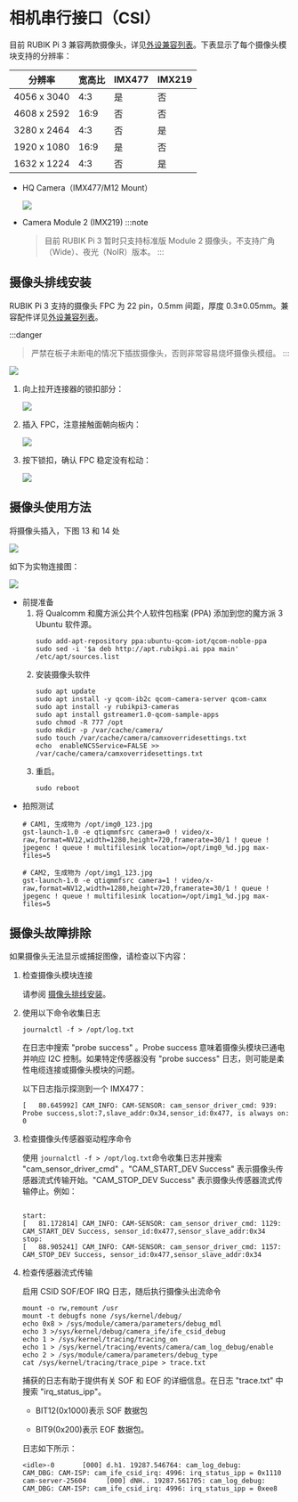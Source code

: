 # 相机串行接口（CSI）

目前 RUBIK Pi 3 兼容两款摄像头，详见[外设兼容列表](/peripheral-compatibility-list.md)。下表显示了每个摄像头模块支持的分辨率：

| 分辨率         | 宽高比  | IMX477 | IMX219 |
| ----------- | ---- | ------ | ------ |
| 4056 x 3040 | 4:3  | 是      | 否      |
| 4608 x 2592 | 16:9 | 否      | 否      |
| 3280 x 2464 | 4:3  | 否      | 是      |
| 1920 x 1080 | 16:9 | 是      | 否      |
| 1632 x 1224 | 4:3  | 否      | 是      |

* HQ Camera（IMX477/M12 Mount）

  ![](../images/20250314-155508.jpg)

* Camera Module 2 (IMX219)
  :::note
  >
  > 目前 RUBIK Pi 3 暂时只支持标准版 Module 2 摄像头，不支持广角（Wide）、夜光（NoIR）版本。
  :::

## 摄像头排线安装
<a id="cameracable"></a>

RUBIK Pi 3 支持的摄像头 FPC 为 22 pin，0.5mm 间距，厚度 0.3±0.05mm。兼容配件详见[外设兼容列表](/peripheral-compatibility-list.md)。

:::danger
>
> 严禁在板子未断电的情况下插拔摄像头，否则非常容易烧坏摄像头模组。
:::

![](../images/20250314-155515.jpg)

1. 向上拉开连接器的锁扣部分：

   ![](../images/20250314-155519.jpg)

2. 插入 FPC，注意接触面朝向板内：

   ![](../images/20250314-155503.jpg)

3. 按下锁扣，确认 FPC 稳定没有松动：

   ![](../images/20250314-155500.jpg)

## 摄像头使用方法

将摄像头插入，下图 13 和 14 处

![](../images/image-124.jpg)

如下为实物连接图：

![](../images/20250314-155452.jpg)

* 前提准备
    1. 将 Qualcomm 和魔方派公共个人软件包档案 (PPA) 添加到您的魔方派 3 Ubuntu 软件源。
        ```shell
        sudo add-apt-repository ppa:ubuntu-qcom-iot/qcom-noble-ppa
        sudo sed -i '$a deb http://apt.rubikpi.ai ppa main' /etc/apt/sources.list
        ```
    2. 安装摄像头软件
        ```shell
        sudo apt update
        sudo apt install -y qcom-ib2c qcom-camera-server qcom-camx
        sudo apt install -y rubikpi3-cameras
        sudo apt install gstreamer1.0-qcom-sample-apps
        sudo chmod -R 777 /opt
        sudo mkdir -p /var/cache/camera/
        sudo touch /var/cache/camera/camxoverridesettings.txt
        echo  enableNCSService=FALSE >> /var/cache/camera/camxoverridesettings.txt
        ```
    3. 重启。
        ```shell
        sudo reboot
        ```
* 拍照测试
    ```shell
    # CAM1, 生成物为 /opt/img0_123.jpg
    gst-launch-1.0 -e qtiqmmfsrc camera=0 ! video/x-raw,format=NV12,width=1280,height=720,framerate=30/1 ! queue ! jpegenc ! queue ! multifilesink location=/opt/img0_%d.jpg max-files=5

    # CAM2, 生成物为 /opt/img1_123.jpg
    gst-launch-1.0 -e qtiqmmfsrc camera=1 ! video/x-raw,format=NV12,width=1280,height=720,framerate=30/1 ! queue ! jpegenc ! queue ! multifilesink location=/opt/img1_%d.jpg max-files=5
    ```


## 摄像头故障排除

如果摄像头无法显示或捕捉图像，请检查以下内容：

1. 检查摄像头模块连接

   请参阅 [摄像头排线安装](#cameracable)。

2. &#x20;使用以下命令收集日志

   ```shell
   journalctl -f > /opt/log.txt
   ```

   在日志中搜索 "probe success" 。Probe success 意味着摄像头模块已通电并响应 I2C 控制。如果特定传感器没有 "probe success" 日志，则可能是柔性电缆连接或摄像头模块的问题。

   以下日志指示探测到一个 IMX477：

   ```shell
   [   80.645992] CAM_INFO: CAM-SENSOR: cam_sensor_driver_cmd: 939: Probe success,slot:7,slave_addr:0x34,sensor_id:0x477, is always on: 0
   ```

3. 检查摄像头传感器驱动程序命令

   使用 `journalctl -f > /opt/log.txt`命令收集日志并搜索 "cam\_sensor\_driver\_cmd" 。"CAM\_START\_DEV Success" 表示摄像头传感器流式传输开始。"CAM\_STOP\_DEV Success" 表示摄像头传感器流式传输停止。例如：

   ```shell

   start:
   [   81.172814] CAM_INFO: CAM-SENSOR: cam_sensor_driver_cmd: 1129: CAM_START_DEV Success, sensor_id:0x477,sensor_slave_addr:0x34
   stop:
   [   88.905241] CAM_INFO: CAM-SENSOR: cam_sensor_driver_cmd: 1157: CAM_STOP_DEV Success, sensor_id:0x477,sensor_slave_addr:0x34
   ```

4. 检查传感器流式传输

   启用 CSID SOF/EOF IRQ 日志，随后执行摄像头出流命令

   ```shell
   mount -o rw,remount /usr
   mount -t debugfs none /sys/kernel/debug/
   echo 0x8 > /sys/module/camera/parameters/debug_mdl
   echo 3 >/sys/kernel/debug/camera_ife/ife_csid_debug
   echo 1 > /sys/kernel/tracing/tracing_on
   echo 1 > /sys/kernel/tracing/events/camera/cam_log_debug/enable
   echo 2 > /sys/module/camera/parameters/debug_type
   cat /sys/kernel/tracing/trace_pipe > trace.txt

   ```

   捕获的日志有助于提供有关 SOF 和 EOF 的详细信息。在日志 "trace.txt" 中搜索 "irq\_status\_ipp"。

   * BIT12(0x1000)表示 SOF 数据包

   * BIT9(0x200)表示 EOF 数据包。

   日志如下所示：

   ```shell
   <idle>-0       [000] d.h1. 19287.546764: cam_log_debug:
   CAM_DBG: CAM-ISP: cam_ife_csid_irq: 4996: irq_status_ipp = 0x1110 cam-server-25604     [000] dNH.. 19287.561705: cam_log_debug:
   CAM_DBG: CAM-ISP: cam_ife_csid_irq: 4996: irq_status_ipp = 0xee8
   ```